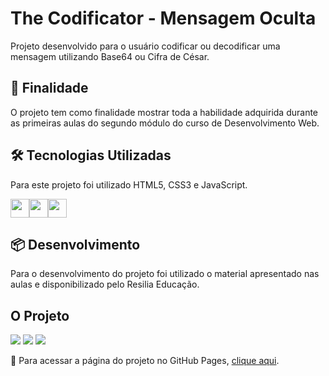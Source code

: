 # The Codificator - Mensagem Oculta

<p>Projeto desenvolvido para o usuário codificar ou decodificar uma mensagem utilizando Base64 ou Cifra de César.</p>

<h2>🚀 Finalidade</h2>

<p>O projeto tem como finalidade mostrar toda a habilidade adquirida durante as primeiras aulas do segundo módulo do curso de Desenvolvimento Web.</p>

<h2>🛠️ Tecnologias Utilizadas</h2>

<p>Para este projeto foi utilizado HTML5, CSS3 e JavaScript.</p>
<div style="display:flex;flex-direction:row">
<img src="https://user-images.githubusercontent.com/65381107/196037267-fecea9a3-707c-4593-b8f2-5312e5460226.png" style=" width:30px;cursor:default">
<img src="https://user-images.githubusercontent.com/65381107/196037366-644f5ea7-3d70-4842-9e71-d44dd1788a0f.png" style=" width:30px;cursor:default">
<img src="https://user-images.githubusercontent.com/65381107/196037868-0db149ff-301a-4162-a36a-73577f5c4302.png" style=" width:30px;cursor:default">
</div>

<h2>📦 Desenvolvimento</h2>

<p>Para o desenvolvimento do projeto foi utilizado o material apresentado nas aulas e disponibilizado pelo Resilia Educação.</p>

<h2>O Projeto</h2>

<img src="https://user-images.githubusercontent.com/113109526/200183515-931894e3-70d8-46c0-b3e3-66129c95beec.jpg">
<img src="https://user-images.githubusercontent.com/113109526/200183509-98af1802-a03a-49e7-9fba-4effbcb9fe82.jpg">
<img src="https://user-images.githubusercontent.com/113109526/200183513-47aaef1a-6e6a-4e4e-9bfc-8d6a772e77ef.jpg">

<p>📌 Para acessar a página do projeto no GitHub Pages, <a href="https://diegobernardes95.github.io/Projeto-Mensagem-Oculta/">clique aqui</a>.</p>

